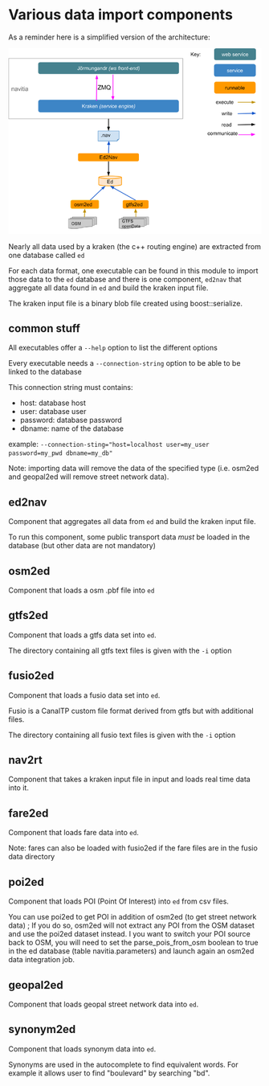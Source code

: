 # Various data import components

As a reminder here is a simplified version of the architecture:

![](../../documentation/diagrams/simple_archi_data_view.png "architecture")

Nearly all data used by a kraken (the c++ routing engine) are extracted from one database called `ed`

For each data format, one executable can be found in this module to import those data to the `ed` database and there is one component, `ed2nav` that aggregate all data found in `ed` and build the kraken input file.

The kraken input file is a binary blob file created using boost::serialize.

## common stuff
All executables offer a ```--help``` option to list the different options

Every executable needs a ```--connection-string``` option to be able to be linked to the database

This connection string must contains:
 * host: database host
 * user: database user
 * password: database password
 * dbname: name of the database

example: ```--connection-sting="host=localhost user=my_user password=my_pwd dbname=my_db"```

Note: importing data will remove the data of the specified type (i.e. osm2ed and geopal2ed will remove street network data).

## ed2nav
Component that aggregates all data from `ed` and build the kraken input file.

To run this component, some public transport data *must* be loaded in the database (but other data are not mandatory)

## osm2ed
Component that loads a osm .pbf file into `ed`

## gtfs2ed
Component that loads a gtfs data set into `ed`.

The directory containing all gtfs text files is given with the `-i` option

## fusio2ed
Component that loads a fusio data set into `ed`.

Fusio is a CanalTP custom file format derived from gtfs but with additional files.

The directory containing all fusio text files is given with the `-i` option

## nav2rt
Component that takes a kraken input file in input and loads real time data into it.

## fare2ed
Component that loads fare data into `ed`.

Note: fares can also be loaded with fusio2ed if the fare files are in the fusio data directory

## poi2ed
Component that loads POI (Point Of Interest) into `ed` from csv files.

You can use poi2ed to get POI in addition of osm2ed (to get street network data) ; If you do so, osm2ed will not extract any POI from the OSM dataset and use the poi2ed dataset instead.
I you want to switch your POI source back to OSM, you will need to set the parse_pois_from_osm boolean to true in the ed database (table navitia.parameters) and launch again an osm2ed data integration job.

## geopal2ed
Component that loads geopal street network data into `ed`.

## synonym2ed
Component that loads synonym data into `ed`.

Synonyms are used in the autocomplete to find equivalent words. For example it allows user to find "boulevard" by searching "bd".
